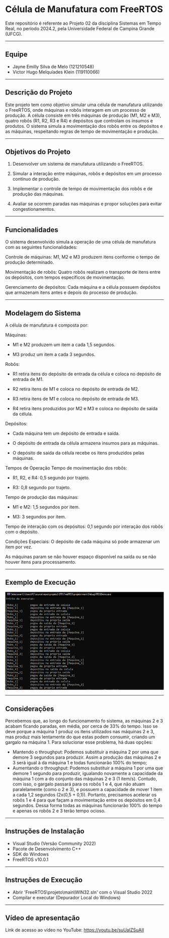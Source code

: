 
# Célula de Manufatura com FreeRTOS

Este repositório é referente ao Projeto 02 da disciplina Sistemas em Tempo Real, no período 2024.2, pela Universidade Federal de Campina Grande (UFCG).

---
## Equipe

- Jayne Emilly Silva de Melo (121210548)
- Victor Hugo Melquíades Klein (119110066)
  
---

## Descrição do Projeto 

Este projeto tem como objetivo simular uma célula de manufatura utilizando o FreeRTOS, onde máquinas e robôs interagem em um processo de produção. A célula consiste em três máquinas de produção (M1, M2 e M3), quatro robôs (R1, R2, R3 e R4) e depósitos que controlam os insumos e produtos. O sistema simula a movimentação dos robôs entre os depósitos e as máquinas, respeitando regras de tempo de movimentação e produção.

---

## Objetivos do Projeto
1. Desenvolver um sistema de manufatura utilizando o FreeRTOS.

2. Simular a interação entre máquinas, robôs e depósitos em um processo contínuo de produção.

3. Implementar o controle de tempo de movimentação dos robôs e de produção das máquinas.
   
4. Avaliar se ocorrem paradas nas máquinas e propor soluções para evitar congestionamentos.

---

## Funcionalidades

O sistema desenvolvido simula a operação de uma célula de manufatura com as seguintes funcionalidades:

Controle de máquinas: M1, M2 e M3 produzem itens conforme o tempo de produção determinado.

Movimentação de robôs: Quatro robôs realizam o transporte de itens entre os depósitos, com tempos específicos de movimentação.

Gerenciamento de depósitos: Cada máquina e a célula possuem depósitos que armazenam itens antes e depois do processo de produção.

--- 

## Modelagem do Sistema
A célula de manufatura é composta por:

Máquinas:

- M1 e M2 produzem um item a cada 1,5 segundos.

- M3 produz um item a cada 3 segundos.

Robôs:

- R1 retira itens do depósito de entrada da célula e coloca no depósito de entrada de M1.

- R2 retira itens de M1 e coloca no depósito de entrada de M2.

- R3 retira itens de M1 e coloca no depósito de entrada de M3.

- R4 retira itens produzidos por M2 e M3 e coloca no depósito de saída da célula.

Depósitos:

- Cada máquina tem um depósito de entrada e saída.

- O depósito de entrada da célula armazena insumos para as máquinas.

- O depósito de saída da célula recebe os itens produzidos pelas máquinas.

Tempos de Operação
Tempo de movimentação dos robôs:

- R1, R2, e R4: 0,5 segundo por trajeto.

- R3: 0,8 segundo por trajeto.

Tempo de produção das máquinas:

- M1 e M2: 1,5 segundos por item.

- M3: 3 segundos por item.

Tempo de interação com os depósitos: 0,1 segundo por interação dos robôs com o depósito.

Condições Especiais:
O depósito de cada máquina só pode armazenar um item por vez.

As máquinas param se não houver espaço disponível na saída ou se não houver itens para processamento.

--- 

## Exemplo de Execução

<p align="center">
  <img src="ExemplodeExecução.png" width="680"/>
</p>

--- 

## Considerações

Percebemos que, ao longo do funcionamento fo sistema, as máquinas 2 e 3 acabam ficando paradas, em média, por cerca de 33% do tempo. Isso se deve porque a máquina 1 produz os itens utilizados nas máquinas 2 e 3, mas produz mais lentamente do que estas podem consumir, criando um gargalo na máquina 1. Para solucionar esse problema, há duas opções:
- Mantendo o throughput: Podemos substituir a máquina 2 por uma que demore 3 segundos para produzir. Assim a produção das máquinas 2 e 3 será igual à da máquina 1 e todas funcionarão 100% do tempo;
- Aumentando o throughput: Podemos substituir a máquina 1 por uma que demore 1 segundo para produzir, igualando novamente a capacidade da máquina 1 com a do conjunto das máquinas 2 e 3 (1 item/s). Contudo, com isso, o gargalo passará para os robôs 1 e 4, que não atuam paralelamente (como o 2 e 3), e possuem a capacidade de mover 1 item a cada 1,2 segundos (2x(0,5 + 0,1)). Portanto, precisamos acelerar os robôs 1 e 4 para que façam a movimentação entre os depósitos em 0,4 segundos. Dessa forma todas as máquinas funcionarão 100% do tempo e apenas os robôs 2 e 3 terão tempo ocioso.

---

## Instruções de Instalação 

- Visual Studio (Versão Community 2022)
- Pacote de Desenvolvimento C++
- SDK do Windows
- FreeRTOS v10.0.1

---

## Instruções de Execução

- Abrir 'FreeRTOS\projeto\main\WIN32.sln' com o Visual Studio 2022 
- Compilar e executar (Depurador Local do Windows)

---


## Vídeo de apresentação
Link de acesso ao vídeo no YouTube: https://youtu.be/suUaIZSuAII 
